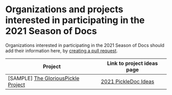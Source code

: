 # Organizations and projects interested in participating in the 2021 Season of Docs

Organizations interested in participating in the 2021 Season of Docs should add their information here, by [creating a pull request](https://docs.github.com/en/github/collaborating-with-issues-and-pull-requests/creating-a-pull-request).

Project | Link to project ideas page 
------- | ---------------------------
[SAMPLE] [The GloriousPickle Project](https://example.com) | [2021 PickleDoc Ideas](https://example.com) 
